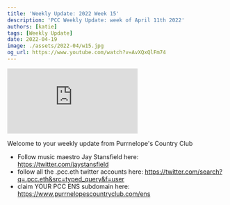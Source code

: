 ```yaml
---
title: 'Weekly Update: 2022 Week 15'
description: 'PCC Weekly Update: week of April 11th 2022'
authors: [katie]
tags: [Weekly Update]
date: 2022-04-19
image: ./assets/2022-04/w15.jpg
og_url: https://www.youtube.com/watch?v=AvXQxQlFm74
---
```


<iframe src="https://www.youtube.com/embed/AvXQxQlFm74" title="YouTube video player" frameborder="0" allow="accelerometer; autoplay; clipboard-write; encrypted-media; gyroscope; picture-in-picture" allowFullScreen></iframe>

<!--truncate-->

Welcome to your weekly update from Purrnelope's Country Club

- Follow music maestro Jay Stansfield here: https://twitter.com/jaystansfield
- follow all the .pcc.eth twitter accounts here: https://twitter.com/search?q=.pcc.eth&src=typed_query&f=user
- claim YOUR PCC ENS subdomain here: https://www.purrnelopescountryclub.com/ens
